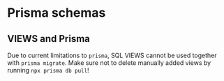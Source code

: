 # Prisma schemas

## VIEWS and Prisma

Due to current limitations to `prisma`, SQL VIEWS cannot be used together with `prisma migrate`. Make sure
not to delete manually added views by running `npx prisma db pull`!